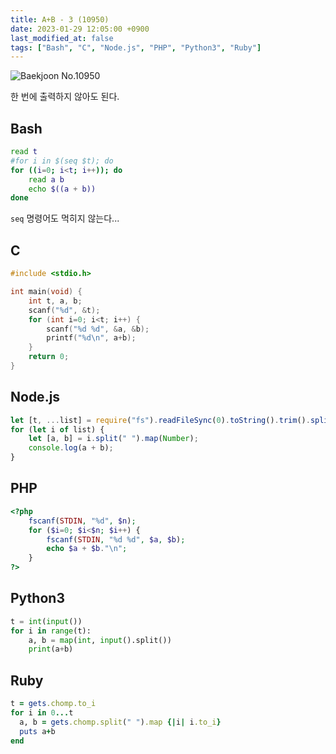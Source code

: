 ```yaml
---
title: A+B - 3 (10950)
date: 2023-01-29 12:05:00 +0900
last_modified_at: false
tags: ["Bash", "C", "Node.js", "PHP", "Python3", "Ruby"]
---
```


![Baekjoon No.10950](https://cdn.jsdelivr.net/gh/kimzuni/cdn/blog/baekjoon-10950.png)

한 번에 출력하지 않아도 된다.

## Bash

```bash
read t
#for i in $(seq $t); do
for ((i=0; i<t; i++)); do
	read a b
	echo $((a + b))
done
```

`seq` 명령어도 먹히지 않는다...

## C

```c
#include <stdio.h>

int main(void) {
	int t, a, b;
	scanf("%d", &t);
	for (int i=0; i<t; i++) {
		scanf("%d %d", &a, &b);
		printf("%d\n", a+b);
	}
	return 0;
}
```

## Node.js

```javascript
let [t, ...list] = require("fs").readFileSync(0).toString().trim().split("\n");
for (let i of list) {
	let [a, b] = i.split(" ").map(Number);
	console.log(a + b);
}
```

## PHP

```php
<?php
	fscanf(STDIN, "%d", $n);
	for ($i=0; $i<$n; $i++) {
		fscanf(STDIN, "%d %d", $a, $b);
		echo $a + $b."\n";
	}
?>
```

## Python3

```python
t = int(input())
for i in range(t):
    a, b = map(int, input().split())
    print(a+b)
```

## Ruby

```ruby
t = gets.chomp.to_i
for i in 0...t
  a, b = gets.chomp.split(" ").map {|i| i.to_i}
  puts a+b
end
```
